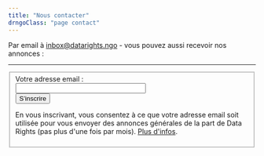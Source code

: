 ```yaml
---
title: "Nous contacter"
drngoClass: "page contact"
---
```



<section class="intro">
Par email à <a href="mailto:inbox@datarights.ngo">inbox@datarights.ngo</a> - vous pouvez aussi recevoir nos annonces :
</section>
<hr>
<div class="receive-announcements">
<form class="bold_label" action="https://datarights.hosted.phplist.com/lists/?p=subscribe&id=2" method="post" target="_blank">
    <fieldset>
        <label for="email">Votre adresse email :</label><br>
        <input type="email" name="email" size="30"><br>
        <button type="submit">S’inscrire</button>
        <p class="privacy-policy-short" id="general-info-fr">
En vous inscrivant, vous consentez à ce que votre adresse email soit utilisée pour vous envoyer des annonces générales de la part de Data Rights (pas plus d'une fois par mois). <a href="/fr/info/data-policy/announcements/">Plus d'infos</a>.
        </p>
    </fieldset>
</form>
</div>
